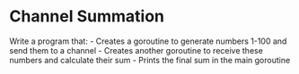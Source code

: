 # Channel Summation

Write a program that:
    - Creates a goroutine to generate numbers 1-100 and send them to a channel
    - Creates another goroutine to receive these numbers and calculate their sum
    - Prints the final sum in the main goroutine